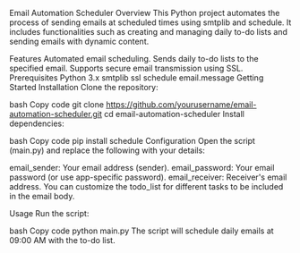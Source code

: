 Email Automation Scheduler
Overview
This Python project automates the process of sending emails at scheduled times using smtplib and schedule. It includes functionalities such as creating and managing daily to-do lists and sending emails with dynamic content.

Features
Automated email scheduling.
Sends daily to-do lists to the specified email.
Supports secure email transmission using SSL.
Prerequisites
Python 3.x
smtplib
ssl
schedule
email.message
Getting Started
Installation
Clone the repository:

bash
Copy code
git clone https://github.com/yourusername/email-automation-scheduler.git
cd email-automation-scheduler
Install dependencies:

bash
Copy code
pip install schedule
Configuration
Open the script (main.py) and replace the following with your details:

email_sender: Your email address (sender).
email_password: Your email password (or use app-specific password).
email_receiver: Receiver's email address.
You can customize the todo_list for different tasks to be included in the email body.

Usage
Run the script:

bash
Copy code
python main.py
The script will schedule daily emails at 09:00 AM with the to-do list.
